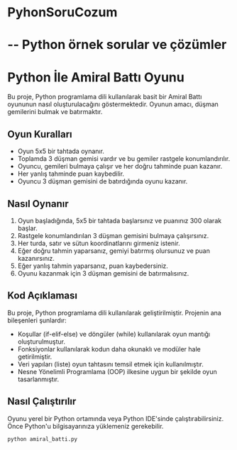 # PyhonSoruCozum

 # -- Python örnek sorular ve çözümler 



# Python İle Amiral Battı Oyunu

Bu proje, Python programlama dili kullanılarak basit bir Amiral Battı oyununun nasıl oluşturulacağını göstermektedir. Oyunun amacı, düşman gemilerini bulmak ve batırmaktır.

## Oyun Kuralları

- Oyun 5x5 bir tahtada oynanır.
- Toplamda 3 düşman gemisi vardır ve bu gemiler rastgele konumlandırılır.
- Oyuncu, gemileri bulmaya çalışır ve her doğru tahminde puan kazanır.
- Her yanlış tahminde puan kaybedilir.
- Oyuncu 3 düşman gemisini de batırdığında oyunu kazanır.

## Nasıl Oynanır

1. Oyun başladığında, 5x5 bir tahtada başlarsınız ve puanınız 300 olarak başlar.
2. Rastgele konumlandırılan 3 düşman gemisini bulmaya çalışırsınız.
3. Her turda, satır ve sütun koordinatlarını girmeniz istenir.
4. Eğer doğru tahmin yaparsanız, gemiyi batırmış olursunuz ve puan kazanırsınız.
5. Eğer yanlış tahmin yaparsanız, puan kaybedersiniz.
6. Oyunu kazanmak için 3 düşman gemisini de batırmalısınız.

## Kod Açıklaması

Bu proje, Python programlama dili kullanılarak geliştirilmiştir. Projenin ana bileşenleri şunlardır:

- Koşullar (if-elif-else) ve döngüler (while) kullanılarak oyun mantığı oluşturulmuştur.
- Fonksiyonlar kullanılarak kodun daha okunaklı ve modüler hale getirilmiştir.
- Veri yapıları (liste) oyun tahtasını temsil etmek için kullanılmıştır.
- Nesne Yönelimli Programlama (OOP) ilkesine uygun bir şekilde oyun tasarlanmıştır.

## Nasıl Çalıştırılır

Oyunu yerel bir Python ortamında veya Python IDE'sinde çalıştırabilirsiniz. Önce Python'u bilgisayarınıza yüklemeniz gerekebilir.

```bash
python amiral_batti.py
